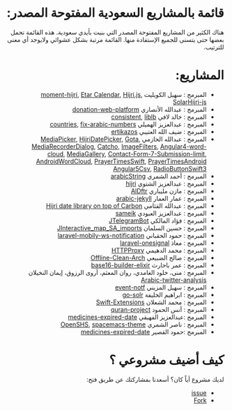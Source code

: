 <div dir="rtl">
    <h1>
قائمة بالمشاريع السعودية المفتوحة المصدر:
</h1>
    <p>
        هناك الكثير من المشاريع المفتوحة المصدر التي بنيت بأيدي سعودية. هذه القائمة تحمل بعضها حتى يتسنى للجميع الإستفادة منها. القائمة مرتبة بشكل عشوائي ولايوجد أي معنى للترتيب.
    </p>
    <h1>
المشاريع:
</h1>
    <ul>
        <li>المبرمج : سهيل الكويليت <a href="https://github.com/xsoh/moment-hijri">moment-hijri</a>,
            <a href="https://github.com/Etar-Group/Etar-Calendar">Etar Calendar</a>,
            <a href="https://github.com/xsoh/Hijri.js">Hijri.js</a>,
            <a href="https://github.com/xsoh/solarHijri-js">SolarHijri-js</a>
        </li>
        <li>المبرمج : عبدالله الأنصاري <a href="https://github.com/Ahimta/donation-web-platform">donation-web-platform</a>
        </li>
        <li>المبرمج : خالد لافي <a href="https://github.com/lafikl/consistent">consistent</a>, <a href="https://github.com/lafikl/liblb">liblb</a>
        </li>
        <li>المبرمج : عبدالعزيز الهميلي <a href="https://github.com/homaily/countries">countries</a>,
            <a href="https://github.com/homaily/fix-arabic-numbers">fix-arabic-numbers</a>
        </li>
        <li>المبرمج : ضيف الله العتيبي <a href="https://github.com/daif/ertikazos">ertikazos</a>
        </li>
        <li>المبرمج : عبدالله الحازمي <a href="https://github.com/alhazmy13/MediaPicker">MediaPicker</a>,
            <a href="https://github.com/alhazmy13/HijriDatePicker">HijriDatePicker</a>,
            <a href="https://github.com/alhazmy13/Gota">Gota</a>,
            <a href="https://github.com/alhazmy13/MediaRecorderDialog">MediaRecorderDialog</a>,
            <a href="https://github.com/alhazmy13/Catcho">Catcho</a>,            <a href="https://github.com/alhazmy13/ImageFilters">ImageFilters</a>,
            <a href="https://github.com/alhazmy13/Angular4-word-cloud">Angular4-word-cloud</a>,
            <a href="https://github.com/alhazmy13/MediaGallery">MediaGallery</a>,
            <a href="https://github.com/alhazmy13/Contact-Form-7-Submission-limit">Contact-Form-7-Submission-limit</a>,
            <a href="https://github.com/alhazmy13/AndroidWordCloud">AndroidWordCloud</a>,
            <a href="https://github.com/alhazmy13/PrayerTimesSwift">PrayerTimesSwift</a>,
            <a href="https://github.com/alhazmy13/PrayerTimes">PrayerTimesAndroid</a>
            <a href="https://github.com/alhazmy13/angular5-csv">Angular5Csv</a>, 
            <a href="https://github.com/alhazmy13/RadioButtonSwift3">RadioButtonSwift3</a>
        </li>
        <li>المبرمج : أحمد الشمري <a href="https://github.com/ahmads/arabicString">arabicString</a>
        </li>
        <li>المبرمج : عبدالعزيز الشتوي <a href="https://github.com/ecleel/hijri">hijri</a>
        </li>
        <li>المبرمج : مازن مليباري <a href="https://github.com/mznmel/AlDftr">AlDftr</a>
        </li>
        <li>المبرمج : عمار العمار <a href="https://github.com/a3ammar/arabic-jekyll">arabic-jekyll</a>
        </li>
        <li>المبرمج : عبدالله القثامي <a href="https://github.com/efrontsa/carbony">Hijri date library on top of Carbon</a>
        </li>
        <li>المبرمج : عبدالعزيز العبودي <a href="https://github.com/Alaboudi1/sameik">sameik</a>
        </li>
        <li>المبرمج : فؤاد المالكي <a href="https://github.com/Eng-Fouad/JTelegramBot">JTelegramBot</a>
        </li>
        <li>المبرمج : حسين السلمان <a href="https://github.com/Hussain-Alsalman/Interactive_map_SA_imports">JInteractive_map_SA_imports</a>
        </li>
        <li>المبرمج : حمود الحقباني <a href="https://github.com/alhoqbani/laravel-mobily-ws-notification">laravel-mobily-ws-notification</a>
        </li>
        <li>المبرمج : معاذ <a href="https://github.com/moathdev/laravel-onesignal">laravel-onesignal</a>
        </li>
        <li>المبرمج : محمد الدهيمي <a href="https://github.com/hak5/wifipineapple-modules/tree/master/HTTPProxy">HTTPProxy</a>
        </li>
        <li>المبرمج : صالح الضبيعي <a href="https://github.com/SalehAlDhobaie/Offline-Clean-Arch">Offline-Clean-Arch</a>
        </li>
        <li>المبرمج : عمر باحارث <a href="https://github.com/obahareth/base16-builder-elixir">base16-builder-elixir</a>
        </li>
        <li>المبرمج : منى، خلود الغامدي، روان المعثم، أروى الرزوق، إيمان النخيلان <a href="https://github.com/ArwaAlrazooq/Arabic-twitter-analysis">Arabic-twitter-analysis</a>
        </li>
        <li>المبرمج : سهيل المزيني <a href="https://github.com/i-Sohel/event-notf">event-notf</a>
        </li>
        <li>المبرمج : ابراهيم الخليفة <a href="https://github.com/ibraheamkh/go-solr">go-solr</a>
        </li>
        <li>المبرمج : محمد الشعلان <a href="https://github.com/ish3lan/Swift-Extensions">Swift-Extensions</a>
        </li>
        <li>المبرمج : أنس الحمود  <a href="https://github.com/abo3desa/quran-project-repo">quran-project</a>
        </li>
         <li>المبرمج :عبدالعزيز الفهيقي  <a href="https://github.com/alfuhigi/medicines-expired-date">medicines-expired-date</a>
        </li>
        <li>المبرمج : ناصر الشمري
            <a href="https://github.com/openshs/openshs">OpenSHS</a>,
            <a href="https://github.com/nashamri/spacemacs-theme">spacemacs-theme</a>
        </li>
         <li>المبرمج :حمود القصير  <a href="https://github.com/HamoudAQ/QattaBot">medicines-expired-date</a>
        </li>
    </ul>
    <h1>
كيف أضيف مشروعي ؟
 </h1>
    <p>
        لديك مشروع أياً كان؟ أسعدنا بمشاركتك عن طريق فتح:
        <ul>
            <li> <a href="https://github.com/Alaboudi1/SaudiOSS/issues">issue</a> 
            </li>
            <li> <a href="https://github.com/Alaboudi1/SaudiOSS/edit/master/README.md">Fork</a> 
            </li>
        </ul>
    </p>
</div>
